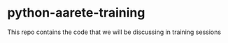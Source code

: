 # python-aarete-training
This repo contains the code that we will be discussing in training sessions
